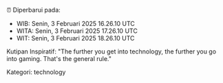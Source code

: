 ⏰ Diperbarui pada:
- WIB: Senin, 3 Februari 2025 16.26.10 UTC
- WITA: Senin, 3 Februari 2025 17.26.10 UTC
- WIT: Senin, 3 Februari 2025 18.26.10 UTC

Kutipan Inspiratif:
"The further you get into technology, the further you go into gaming. That's the general rule."


Kategori: technology

